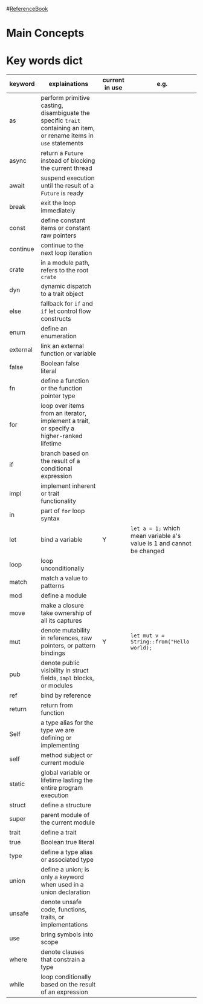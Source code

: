 
#[ReferenceBook](https://rustwiki.org/en/book/)


# Main Concepts


# Key words dict

| keyword | explainations | current in use | e.g. |
| ---- | ---- | ---- | ---- |
| as |perform primitive casting, disambiguate the specific `trait` containing an item, or rename items in `use` statements | | |
| async | return a `Future` instead of blocking the current thread | | |
| await | suspend execution until the result of a `Future` is ready | | |
| break | exit the loop immediately | | |
| const | define constant items or constant raw pointers | | |
| continue | continue to the next loop iteration | | |
| crate | in a module path, refers to the root `crate` | | |
| dyn | dynamic dispatch to a trait object | | |
| else | fallback for `if` and `if` let control flow constructs  | | |
| enum | define an enumeration | | |
| external | link an external function or variable | | |
| false | Boolean false literal | | |
| fn | define a function or the function pointer type | | |
| for | loop over items from an iterator, implement a trait, or specify a higher-ranked lifetime | | |
| if | branch based on the result of a conditional expression | | |
| impl |  implement inherent or trait functionality | | |
| in | part of `for` loop syntax | | |
| let | bind a variable | Y | `let a = 1;` which mean variable a's value is 1 and cannot be changed|
| loop | loop unconditionally | | |
| match | match a value to patterns | | |
| mod | define a module | | |
| move | make a closure take ownership of all its captures | | |
| mut | denote mutability in references, raw pointers, or pattern bindings | Y | `let mut v = String::from("Hello world);`|
| pub | denote public visibility in struct fields, `impl` blocks, or modules | | |
| ref | bind by reference | | |
| return | return from function | | |
| Self | a type alias for the type we are defining or implementing | | |
| self | method subject or current module | | |
| static | global variable or lifetime lasting the entire program execution | | |
| struct | define a structure | | |
| super | parent module of the current module | | |
| trait | define a trait | | |
| true | Boolean true literal | | |
| type | define a type alias or associated type | | |
| union | define a union; is only a keyword when used in a union declaration | | |
| unsafe | denote unsafe code, functions, traits, or implementations | | |
| use | bring symbols into scope | | |
| where | denote clauses that constrain a type | | |
| while | loop conditionally based on the result of an expression | | |
